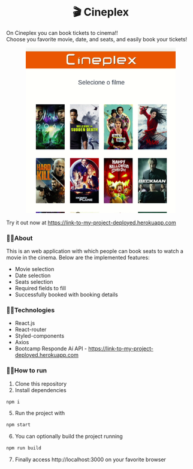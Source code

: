 <h1 align="center">🎬 Cineplex</h1>

On Cineplex you can book tickets to cinema!! <br/>
Choose you favorite movie, date, and seats, and easily book your tickets!

<p align="center"><img width="400px" src="/assets/cineplex.gif" /></p>

Try it out now at https://link-to-my-project-deployed.herokuapp.com


### 🔸🔸About

This is an web application with which people can book seats to watch a movie in the cinema. Below are the implemented features:

- Movie selection
- Date selection
- Seats selection
- Required fields to fill
- Successfully booked with booking details

### 🔸🔸Technologies
- React.js
- React-router
- Styled-components
- Axios
- Bootcamp Responde Aí API -  https://link-to-my-project-deployed.herokuapp.com

### 🔸🔸How to run

1. Clone this repository
2. Install dependencies
```bash
npm i
```
5. Run the project with
```bash
npm start
```
6. You can optionally build the project running
```bash
npm run build
```
7. Finally access http://localhost:3000 on your favorite browser 
